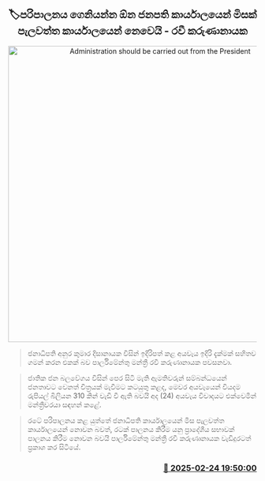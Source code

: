<p align='center'><b><h2 align='center' title='Administration should be carried out from the President's Office, not the Pelawatta Office - Ravi Karunanayake'>🏷පරිපාලනය ගෙනියන්න ඕන ජනපති කාර්යාලයෙන් මිසක් පැලවත්ත කාර්යාලයෙන් නෙවෙයි - රවී කරුණානායක</h2></b></p>
<p align='center'><img src='https://helakuru.sgp1.cdn.digitaloceanspaces.com/esana/images/lib/ravi-karunanayake-parliment-new.jpg' width='600' alt='Administration should be carried out from the President's Office, not the Pelawatta Office - Ravi Karunanayake'></p>

> ජනාධිපති අනුර කුමාර දිසානායක විසින් ඉදිරිපත් කළ අයවැය ඉදිරි දැක්මක් සහිතව ගමන් කරන එකක් බව පාර්ලිමේන්තු මන්ත්‍රී රවී කරුණානායක පවසනවා.

> ජාතික ජන බලවේගය විසින් පෙර සිටි මැති ඇමතිවරුන් සම්බන්ධයෙන් ජනතාවට වෙනත් චිත්‍රයක් මැවීමට කටයුතු කළද, මෙවර අයවැයෙන් වියදම රුපියල් බිලියන 310 කින් වැඩි වී ඇති බවයි අද (24) අයවැය විවාදයට එක්වෙමින් මන්ත්‍රීවරයා සඳහන් කළේ.

> රටේ පරිපාලනය කළ යුත්තේ ජනාධිපති කාර්යාලයෙන් මිස පැලවත්ත කාර්යාලයෙන් නොවන බවත්, රටක් පාලනය කිරීම යනු ප්‍රාදේශීය සභාවක් පාලනය කිරීම නොවන බවයි පාර්ලිමේන්තු මන්ත්‍රී රවී කරුණානායක වැඩිදුරටත් ප්‍රකාශ කර සිටියේ.



<h3 align='right'><a href='https://www.helakuru.lk/esana/p/107770/'>📅 2025-02-24 19:50:00</a></h3>
